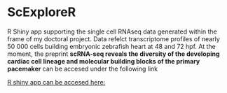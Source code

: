 # ScExploreR
<p text-align: justify> R Shiny app supporting the single cell RNAseq data generated within the frame of my doctoral project. Data refelct transcriptome profiles of nearly 50 000 cells building embryonic zebrafish heart at 48 and 72 hpf. At the moment, the preprint <b> scRNA-seq reveals the diversity of the developing cardiac cell lineage and molecular building blocks of the primary pacemaker</b> can be accesed under the following link <a href = "https://www.biorxiv.org/content/10.1101/2023.06.26.546508v1" </a> </p>

<p>R shiny app can be accesed here: <a href= "https://zfcardioscape.iimcb.gov.pl/"> </a></p>
